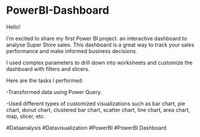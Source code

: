 # PowerBI-Dashboard
Hello!

I'm excited to share my first Power BI project. an interactive dashboard to analyse Super Store sales. This dashboard is a great way to track your sales performance and make informed business decisions.

I used complex parameters to drill down into worksheets and customize the dashboard with filters and slicers.

Here are the tasks I performed:

-Transformed data using Power Query.

-Used different types of customized visualizations such as bar chart, pie chart, donut chart, clustered bar chart, scatter chart, line chart, area chart, map, slicer, etc.

#Dataanalysis #Datavisualization #PowerBI #PowerBI Dashboard
